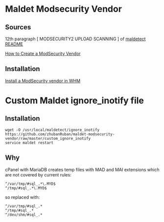 # Maldet Modsecurity Vendor

## Sources

12th paragraph [ MODSECURITY2 UPLOAD SCANNING ] of [maldetect README](https://www.rfxn.com/appdocs/README.maldetect)

[How to Create a ModSecurity Vendor](https://documentation.cpanel.net/display/CKB/How+to+Create+a+ModSecurity+Vendor)

## Installation

[Install a ModSecurity vendor in WHM](https://documentation.cpanel.net/display/ALD/ModSecurity+Vendors#ModSecurityVendors-InstallaModSecurityvendor)

# Custom Maldet ignore_inotify file

## Installation

```
wget -O /usr/local/maldetect/ignore_inotify https://github.com/zhubanRuban/maldet-modsecurity-vendor/raw/master/custom_ignore_inotify
service maldet restart
```

## Why

cPanel with MariaDB creates temp files with MAD and MAI extensions which are not covered by current rules:
```
^/var/tmp/#sql_.*\.MYD$
^/tmp/#sql_.*\.MYD$
```
so replaced with:
```
^/var/tmp/#sql_.*
^/tmp/#sql_.*
^/dev/shm/#sql_.*
```
